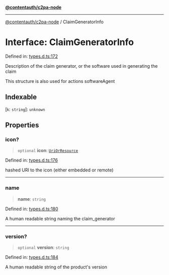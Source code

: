 [**@contentauth/c2pa-node**](../README.md)

***

[@contentauth/c2pa-node](../README.md) / ClaimGeneratorInfo

# Interface: ClaimGeneratorInfo

Defined in: [types.d.ts:172](https://github.com/contentauth/c2pa-node-v2/blob/8bb2490bb1f0c6c00c0930669451a7750cccfebc/js-src/types.d.ts#L172)

Description of the claim generator, or the software used in generating the claim

This structure is also used for actions softwareAgent

## Indexable

\[`k`: `string`\]: `unknown`

## Properties

### icon?

> `optional` **icon**: [`UriOrResource`](../type-aliases/UriOrResource.md)

Defined in: [types.d.ts:176](https://github.com/contentauth/c2pa-node-v2/blob/8bb2490bb1f0c6c00c0930669451a7750cccfebc/js-src/types.d.ts#L176)

hashed URI to the icon (either embedded or remote)

***

### name

> **name**: `string`

Defined in: [types.d.ts:180](https://github.com/contentauth/c2pa-node-v2/blob/8bb2490bb1f0c6c00c0930669451a7750cccfebc/js-src/types.d.ts#L180)

A human readable string naming the claim_generator

***

### version?

> `optional` **version**: `string`

Defined in: [types.d.ts:184](https://github.com/contentauth/c2pa-node-v2/blob/8bb2490bb1f0c6c00c0930669451a7750cccfebc/js-src/types.d.ts#L184)

A human readable string of the product's version
